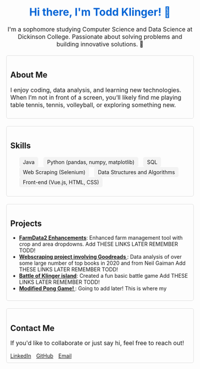 <!DOCTYPE html>
<html>
<head>
  <style>
    h1 {
      color: #0366d6;
    }
    p {
      font-size: 16px;
    }
    .section {
      margin-top: 20px;
      padding: 10px;
      border: 1px solid #ddd;
      border-radius: 5px;
    }
    .skills-list li {
      display: inline-block;
      margin-right: 10px;
      padding: 5px 10px;
      background: #f3f3f3;
      border-radius: 5px;
    }
    .social-icons a {
      margin-right: 10px;
    }
  </style>
</head>
<body>

<h1 align="center">Hi there, I'm Todd Klinger! 👋</h1>

<p align="center">I'm a sophomore studying Computer Science and Data Science at Dickinson College. Passionate about solving problems and building innovative solutions. 🚀</p>

<div class="section" id="about">
  <h2>About Me</h2>
  <p>I enjoy coding, data analysis, and learning new technologies. When I’m not in front of a screen, you’ll likely find me playing table tennis, tennis, volleyball, or exploring something new.</p>
</div>

<div class="section" id="skills">
  <h2>Skills</h2>
  <ul class="skills-list">
    <li>Java</li>
    <li>Python (pandas, numpy, matplotlib)</li>
    <li>SQL</li>
    <li>Web Scraping (Selenium)</li>
    <li>Data Structures and Algorithms</li>
    <li>Front-end (Vue.js, HTML, CSS)</li>
  </ul>
</div>

<div class="section" id="projects">
  <h2>Projects</h2>
  <ul>
    <li><strong><a href="https://github.com/your-username/project-name">FarmData2 Enhancements</a></strong>: Enhanced farm management tool with crop and area dropdowns. Add THESE LINKS LATER REMEMBER TODD!</li>
    <li><strong><a href="https://github.com/your-username/project-name"> Webscraping project involving Goodreads </a></strong>: Data analysis of over some large number of top books in 2020 and from Neil Gaiman Add THESE LINKS LATER REMEMBER TODD!</li>
    <li><strong><a href="https://github.com/your-username/project-name"> Battle of Klinger island</a></strong>: Created a fun basic battle game Add THESE LINKS LATER REMEMBER TODD!</li>
    <li><strong><a href="https://github.com/your-username/project-name"> Modified Pong Game! </a></strong>: Going to add later! This is where my </li>
  </ul>
</div>

<div class="section" id="contact">
  <h2>Contact Me</h2>
  <p>If you'd like to collaborate or just say hi, feel free to reach out!</p>
  <div class="social-icons">
    <a href="https://www.linkedin.com/in/todd-klinger-35b576269/" target="_blank">LinkedIn</a>
    <a href="https://github.com/Toddthegod1" target="_blank">GitHub</a>
    <a href="mailto:toddjek@icloud.com" target="_blank">Email</a>
  </div>
</div>

</body>
</html>
